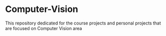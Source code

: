 # Computer-Vision
This repository dedicated for the course projects and personal projects that are focused on Computer Vision area
